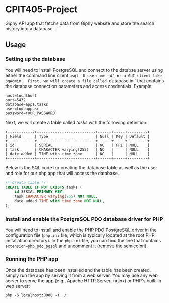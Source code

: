 # CPIT405-Project
Giphy API app that fetchs data from Giphy website and store the search history into a database.


## Usage

### Setting up the database

You will need to install PostgreSQL and connect to the databse server using either the command line client `psql -U username -W' or a GUI client like pgAdmin. 
First, we will create a file called `database.ini` that contains the database connection parameters and access credentials. Example:

```plaintext
host=localhost
port=5432
database=apps.tasks
user=todoappusr
password=YOUR_PASSWORD
```

Next, we will create a table called *tasks* with the following definition:

```
+------------+--------------------------+------+-----+---------+
| Field      | Type                     | Null | Key | Default |
+------------+--------------------------+------+-----+---------+
| id         | SERIAL                   | NO   | PRI | NULL    |
| task       | CHARACTER varying(255)   | NO   |     | NULL    |
| date_added | TIME with time zone      | NO   |     | NULL    |
+------------+--------------------------+------+-----+---------+
```

Below is the SQL code for creating the database table as well as the user and role for our php app that will access the database.

```sql
/* Create table */
CREATE TABLE IF NOT EXISTS tasks (
    id SERIAL PRIMARY KEY,
    task CHARACTER varying(255) NOT NULL,
    date_added TIME with time zone NOT NULL,
);
```


### Install and enable the PostgreSQL PDO database driver for PHP

You will need to install and enable the PHP PDO PostgreSQL driver in the configuration file (`php.ini` file, which is typically located at the root PHP installation directory). In the `php.ini` file, you can find the line that contains `extension=php_pdo_pgsql` and uncomment it (remove the semicolon).


### Running the PHP app
Once the database has been installed and the table has been created, simply run the app by serving it from a web server. You may use any web server to serve the app (e.g., Apache HTTP Server, nginx) or PHP's built-in web server:

`php -S localhost:8080 -t ./`

